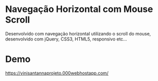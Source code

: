 # Navegação Horizontal com Mouse Scroll
Desenvolvido com navegação horizontal utilizando o scroll do mouse, desenvolvido com jQuery, CSS3, HTML5, responsivo etc...
# Demo
https://vinisantannaprojeto.000webhostapp.com/
